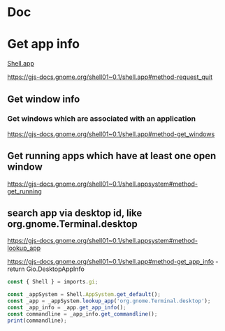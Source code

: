 # Doc

# Get app info
[Shell.app](https://gjs-docs.gnome.org/shell01~0.1/shell.app)

https://gjs-docs.gnome.org/shell01~0.1/shell.app#method-request_quit

## Get window info

### Get windows which are associated with an application
https://gjs-docs.gnome.org/shell01~0.1/shell.app#method-get_windows



## Get running apps which have at least one open window
https://gjs-docs.gnome.org/shell01~0.1/shell.appsystem#method-get_running

## search app via desktop id, like org.gnome.Terminal.desktop
https://gjs-docs.gnome.org/shell01~0.1/shell.appsystem#method-lookup_app

https://gjs-docs.gnome.org/shell01~0.1/shell.app#method-get_app_info - return Gio.DesktopAppInfo

``` js
const { Shell } = imports.gi;

const _appSystem = Shell.AppSystem.get_default();
const _app = _appSystem.lookup_app('org.gnome.Terminal.desktop');
const _app_info = _app.get_app_info();
const commandline = _app_info.get_commandline();
print(commandline);

```



